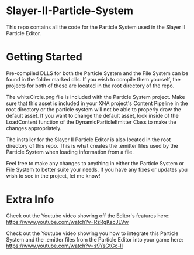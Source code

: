 Slayer-II-Particle-System
=========================

This repo contains all the code for the Particle System used in the Slayer II Particle Editor.

Getting Started
=========================

Pre-compiled DLLS for both the Particle System and the File System can be found in the folder marked dlls. If you wish to compile them yourself, the projects for both of these are located in the root directory of the repo.

The whiteCircle.png file is included with the Particle System project. Make sure that this asset is included in your XNA project's Content Pipeline in the root directory or the particle system will not be able to properly draw the default asset. If you want to change the default asset, look inside of the LoadContent function of the DynamicParticleEmitter Class to make the changes appropriately.

The installer for the Slayer II Particle Editor is also located in the root directory of this repo. This is what creates the .emitter files used by the Particle System when loading information from a file.

Feel free to make any changes to anything in either the Particle System or File System to better suite your needs. If you have any fixes or updates you wish to see in the project, let me know!

Extra Info
=========================

Check out the Youtube video showing off the Editor's features here: https://www.youtube.com/watch?v=RzRgKscJLVw

Check out the Youtube video showing you how to integrate this Particle System and the .emitter files from the Particle Editor into your game here: https://www.youtube.com/watch?v=s9YsGtGc-II